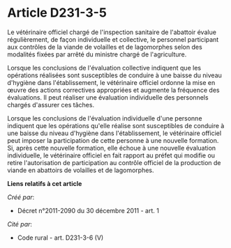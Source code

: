 # Article D231-3-5

Le vétérinaire officiel chargé de l'inspection sanitaire de l'abattoir évalue régulièrement, de façon individuelle et
collective, le personnel participant aux contrôles de la viande de volailles et de lagomorphes selon des modalités fixées par
arrêté du ministre chargé de l'agriculture.

Lorsque les conclusions de l'évaluation collective indiquent que les opérations réalisées sont susceptibles de conduire à une
baisse du niveau d'hygiène dans l'établissement, le vétérinaire officiel ordonne la mise en œuvre des actions correctives
appropriées et augmente la fréquence des évaluations. Il peut réaliser une évaluation individuelle des personnels chargés
d'assurer ces tâches.

Lorsque les conclusions de l'évaluation individuelle d'une personne indiquent que les opérations qu'elle réalise sont
susceptibles de conduire à une baisse du niveau d'hygiène dans l'établissement, le vétérinaire officiel peut imposer la
participation de cette personne à une nouvelle formation. Si, après cette nouvelle formation, elle échoue à une nouvelle
évaluation individuelle, le vétérinaire officiel en fait rapport au préfet qui modifie ou retire l'autorisation de
participation au contrôle officiel de la production de viande en abattoirs de volailles et de lagomorphes.

**Liens relatifs à cet article**

_Créé par_:

  - Décret n°2011-2090 du 30 décembre 2011 - art. 1

_Cité par_:

  - Code rural - art. D231-3-6 (V)
